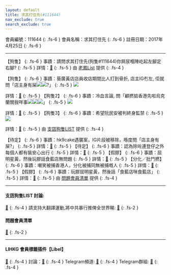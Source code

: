 ```yaml
---
layout: default
title: 求其打住先(#111644)
nav_exclude: true
search_exclude: true
---
```


會員編號：111644
{: .fs-6 }
會員名稱：求其打住先
{: .fs-6 }
註冊日期：2017年4月25日
{: .fs-6 }

---

<div class="code-example" markdown="1">

【狗隻】
{: .fs-6 }
事蹟：請問求其打住先(狗隻#111644)你屙尿嗰陣屹起左腳定右腳?
{: .fs-5 }
詳情：[🔗]()
{: .fs-5 }
由 [老鳳List](#老鳳list) 提供
{: .fs-4 }

</div>

<div class="code-example" markdown="1">

【狗隻】
{: .fs-6 }
事蹟：葵廣黃店店員收店期間比人打到骨折, 店主IG冇左, 佢就問「店主身有屎![](https://cdn.lihkg.com/assets/faces/normal/clown.gif)![](https://cdn.lihkg.com/assets/faces/normal/clown.gif)?」
{: .fs-5 }
![](https://na.cx/i/2BnF4VM.png)


詳情：[🔗](https://lih.kg/bhBKbtV)
{: .fs-5 }
【狗隻2】
{: .fs-6 }
事蹟：冷血言論, 問「顧撚掂香港先啦烏克蘭關我咩事![](https://cdn.lihkg.com/assets/faces/normal/sosad.gif)![](https://cdn.lihkg.com/assets/faces/normal/sosad.gif)![](https://cdn.lihkg.com/assets/faces/normal/sosad.gif)」
{: .fs-5 }
![](https://na.cx/i/AKm0kvc.png)


詳情：[🔗](https://lih.kg/inGmGT)
{: .fs-5 }
【狗隻3】
{: .fs-6 }
事蹟：希望阮民安被判終身監禁
{: .fs-5 }
![](https://na.cx/i/17G0kvG.png)


詳情：[🔗](https://lih.kg/biKMuuV)
{: .fs-5 }
由 [支囝狗隻LIST](#支囝狗隻list-討論) 提供
{: .fs-4 }

</div>
<div class="code-example" markdown="1">

【待定】
{: .fs-6 }
事蹟：hk9cake遇襲案，IG片段被移除，喺度問「店主身有屎?」
{: .fs-5 }
詳情：[🔗](https://lih.kg/bhBKbtV)
{: .fs-5 }
【待定】
{: .fs-6 }
事蹟：認為除咗連登仔之外每個人都有裝安心出行
{: .fs-5 }
詳情：[🔗](https://lih.kg/bhnHGnV)
{: .fs-5 }
【假膠】
{: .fs-6 }
事蹟：屈明星黃，然後玩膠話食藍店無問題
{: .fs-5 }
詳情：[🔗](https://lih.kg/imxeuT)
{: .fs-5 }
【分化／批鬥撚】
{: .fs-6 }
事蹟：嘲笑被捕香港人，分化被捕同無被捕嘅人
{: .fs-5 }
詳情：[🔗](https://lih.kg/beMFzxV)
{: .fs-5 }
【假膠】
{: .fs-6 }
事蹟：玩膠屈明星黃，然後話「食藍店咪食藍店」
{: .fs-5 }
詳情：[🔗](https://lih.kg/imxeuT)
{: .fs-5 }
由 [問題會員清單](#問題會員清單) 提供
{: .fs-4 }

</div>

---

#### 支囝狗隻LIST 討論: 
[🔗](https://lih.kg/2908480)
{: .fs-4 }
請支持大翻譯運動,將中共暴行推俾全世界睇: [🔗](https://twitter.com/tgtm_official)
{: .fs-2 }
#### 問題會員清單
[🔗](https://github.com/V4KFDgEw8T/rccnmlhnzv)
{: .fs-2 }

---

#### LIHKG 會員標籤插件【Libel】
[🔗](https://kitce.github.io/libel)
{: .fs-4 }
討論：[🔗](https://lih.kg/2841778)
{: .fs-4 }
Telegram頻道: [🔗](https://t.me/LibelOfficialChannel)
{: .fs-4 }
Telegram群組: [🔗](https://t.me/LibelOfficialGroup)
{: .fs-4 }
